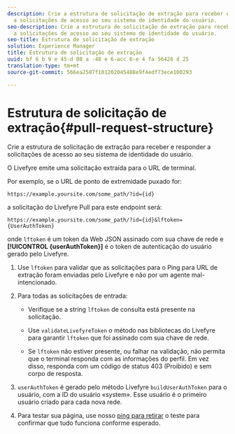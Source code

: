 ```yaml
---
description: Crie a estrutura de solicitação de extração para receber e responder
  a solicitações de acesso ao seu sistema de identidade do usuário.
seo-description: Crie a estrutura de solicitação de extração para receber e responder
  a solicitações de acesso ao seu sistema de identidade do usuário.
seo-title: Estrutura de solicitação de extração
solution: Experience Manager
title: Estrutura de solicitação de extração
uuid: bf 6 b 9 e 45-d 08 a -48 e 6-acc 6-e 4 fa 56428 d 25
translation-type: tm+mt
source-git-commit: 566ea2587f101202045488e9f4edf73ece100293

---
```



# Estrutura de solicitação de extração{#pull-request-structure}

Crie a estrutura de solicitação de extração para receber e responder a solicitações de acesso ao seu sistema de identidade do usuário.

O Livefyre emite uma solicitação extraída para o URL de terminal.

Por exemplo, se o URL de ponto de extremidade puxado for:

```
https://example.yoursite.com/some_path/?id={id}
```

a solicitação do Livefyre Pull para este endpoint será:

```
https://example.yoursite.com/some_path/?id={id}&lftoken={UserAuthToken}
```

onde `lftoken` é um token da Web JSON assinado com sua chave de rede e **[!UICONTROL {userAuthToken}]** é o token de autenticação do usuário gerado pelo Livefyre.

1. Use `lftoken` para validar que as solicitações para o Ping para URL de extração foram enviadas pelo Livefyre e não por um agente mal-intencionado.
1. Para todas as solicitações de entrada:

   * Verifique se a string `lftoken` de consulta está presente na solicitação.
   * Use `validateLivefyreToken` o método nas bibliotecas do Livefyre para garantir `lftoken` que foi assinado com sua chave de rede.

   * Se `lftoken` não estiver presente, ou falhar na validação, não permita que o terminal responda com as informações do perfil. Em vez disso, responda com um código de status 403 (Proibido) e sem corpo de resposta.

1. `userAuthToken` é gerado pelo método Livefyre `buildUserAuthToken` para o usuário, com a ID do usuário «system». Esse usuário é o primeiro usuário criado para cada nova rede.
1. Para testar sua página, use nosso [ping para retirar](https://livefyre-p4p-wizard.herokuapp.com/home) o teste para confirmar que tudo funciona conforme esperado.
